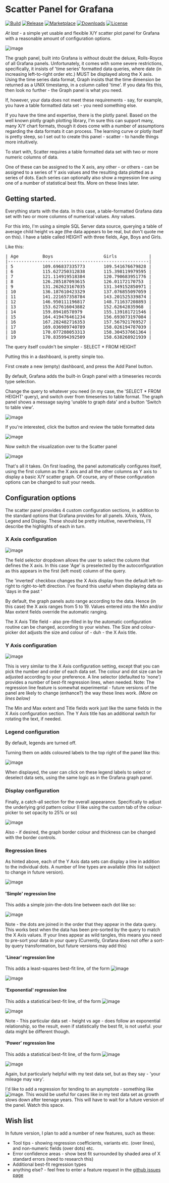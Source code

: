 # Scatter Panel for Grafana

[![Build](https://github.com/michaeldmoore/michaeldmoore-scatter-panel/workflows/CI/badge.svg)](https://github.com/michaeldmoore/michaeldmoore-scatter-panel/actions?query=workflow%3A%22CI%22)
[![Release](https://github.com/michaeldmoore/michaeldmoore-scatter-panel/workflows/Release/badge.svg)](https://github.com/michaeldmoore/michaeldmoore-scatter-panel/actions?query=workflow%3ARelease)
[![Marketplace](https://img.shields.io/badge/dynamic/json?color=orange&label=marketplace&prefix=v&query=%24.items%5B%3F%28%40.slug%20%3D%3D%20%22michaeldmoore-scatter-panel%22%29%5D.version&url=https%3A%2F%2Fgrafana.com%2Fapi%2Fplugins)](https://grafana.com/grafana/plugins/michaeldmoore-scatter-panel)
[![Downloads](https://img.shields.io/badge/dynamic/json?color=orange&label=downloads&query=%24.items%5B%3F%28%40.slug%20%3D%3D%20%22michaeldmoore-scatter-panel%22%29%5D.downloads&url=https%3A%2F%2Fgrafana.com%2Fapi%2Fplugins)](https://grafana.com/grafana/plugins/michaeldmoore-scatter-panel)
[![License](https://img.shields.io/github/license/michaeldmoore/michaeldmoore-scatter-panel)](LICENSE)





*At last* - a simple yet usable and flexible X/Y scatter plot panel for Grafana with a reasonable amount of configuration options.

![image](https://user-images.githubusercontent.com/3724718/103408554-4831c980-4b63-11eb-90de-93074fb76a06.png)

The graph panel, built into Grafana is without doubt the deluxe, Rolls-Royce of all Grafana panels.  Unfortunately, it comes with some severe restrictions, specifically, it insists of 'time series' formatted data queries, where date (in increasing left-to-right order etc.) MUST be displayed along the X axis.  Using the time series data format, Graph insists that the time dimension be returned as a UNIX timestamp, in a column called 'time'.  If you data fits this, then look no further - the Graph panel is what you need.

If, however, your data does not meet these requirements - say, for example, you have a table formatted data set - you need something else.

If you have the time and expertise, there is the plotly panel. Based on the well known plotly graph plotting library, I'm sure this can support many, many X/Y chart formats, though it does come with a number of assumptions regarding the data formats it can process.  The learning curve or plotly itself is pretty steep, so I set out to create this panel - scatter - to handle things more intuitively.

To start with, Scatter requires a table formatted data set with two or more numeric columns of data.

One of these can be assigned to the X axis, any other - or others - can be assigned to a series of Y axis values and the resulting data plotted as a series of dots.  Each series can optionally also show a regression line using one of a number of statistical best fits. More on these lines later.



## Getting started.

Everything starts with the data.  In this case, a table-formatted Grafana data set with two or more columns of numerical values.  Any values.

For this into, I'm using a simple SQL Server data source, querying a table of average child height vs age (the data appears to be real, but don't quote me on this).  I have a table called HEIGHT with three fields, Age, Boys and Girls.  

Like this:
<pre>
| Age         Boys                   Girls            |
|-----------------------------------------------------|
| 5           109.696837335773       109.541676679828 |
| 6           115.627250312838       115.398119979595 |
| 7           121.114919518384       120.790683951776 |
| 8           126.285187093615       126.01172170753  |
| 9           131.262623167035       131.349152850971 |
| 10          136.187610423329       137.076855097059 |
| 11          141.221657358784       143.201525339874 |
| 12          146.950111196817       148.711637208893 |
| 13          153.627616043882       152.62642835968  |
| 14          159.89410578979        155.139181721546 |
| 15          164.419476461234       156.693073197084 |
| 16          167.282482716353       157.567921769527 |
| 17          169.036989740789       158.026194787039 |
| 18          170.077288053313       158.304537661364 |
| 19          170.835994392509       158.638268921939 |
</pre>
The query itself couldn't be simpler - SELECT * FROM HEIGHT



Putting this in a dashboard, is pretty simple too.  

First create a new (empty) dashboard, and press the Add Panel button.

By default, Grafana adds the built-in Graph panel with a timeseries records type selection.

Change the query to whatever you need (in my case, the 'SELECT * FROM HEIGHT' query), and switch over from timeseries to table format.  The graph panel shows a message saying 'unable to graph data' and a button 'Switch to table view'.  

![image](https://user-images.githubusercontent.com/3724718/103420624-8bf2f600-4b98-11eb-9dab-056368c1559a.png)



If you're interested, click the button and review the table formatted data

![image](https://user-images.githubusercontent.com/3724718/103420676-c0ff4880-4b98-11eb-97d5-8bb29c970382.png)





Now switch the visualization over to the Scatter panel

![image](https://user-images.githubusercontent.com/3724718/103424825-dc754e00-4bae-11eb-9444-5361c09265c9.png)

That's all it takes.  On first loading, the panel automatically configures itself, using the first column as the X axis and all the other columns as Y axis to display a basic X/Y scatter graph.  Of course, any of these configuration options can be changed to suit your needs.



## Configuration options

The scatter panel provides 4 custom configuration sections, in addition to the standard options that Grafana provides for all panels.  XAxis, YAxis, Legend and Display.  These should be pretty intuitive, nevertheless, I'll describe the highlights of each in turn.

### X Axis configuration

![image](https://user-images.githubusercontent.com/3724718/103421035-91e9d680-4b9a-11eb-910a-a8de3efc7ce0.png)

The field selector dropdown allows the user to select the column that defines the X axis.  In this case 'Age' is preselected by the autoconfiguration as this appears in the first (left most) column of the query.

The 'inverted' checkbox changes the X Axis display from the default left-to-right to right-to-left direction.  I've found this useful when displaying data as 'days in the past '

By default, the graph panels auto range according to the data.  Hence (in this case) the X axis ranges from 5 to 19.  Values entered into the Min and/or Max extent fields override the automatic ranging. 

The X Axis Title field - also pre-filled in by the automatic configuration routine can be changed, according to your wishes.  The Size and colour-picker dot adjusts the size and colour of - duh - the X Axis title.



### Y Axis configuration

![image](https://user-images.githubusercontent.com/3724718/103421347-2bfe4e80-4b9c-11eb-964d-5664bf0cf5e2.png)

This is very similar to the X Axis configuration setting, except that you can pick the number and order of each data set.  The colour and dot size can be adjusted according to your preference.  A line selector (defaulted to 'none') provides a number of best-fit regression lines, when needed.  Note:  The regression line feature is somewhat experimental - future versions of the panel are likely to change (enhance?) the way these lines work.  *(More on lines below)*

The Min and Max extent and Title fields work just like the same fields in the X Axis configuration section.  The Y Axis title has an additional switch for rotating the text,  if needed.



### Legend configuration

By default, legends are turned off.

Turning them on adds coloured labels to the top right of the panel like this:

![image](https://user-images.githubusercontent.com/3724718/103421666-d75bd300-4b9d-11eb-9d1b-d83c6db33e5b.png)

When displayed, the user can click on these legend labels to select or deselect data sets, using the same logic as in the Grafana graph panel.



### Display configuration

Finally, a catch-all section for the overall appearance.  Specifically to adjust the underlying grid pattern colour (I like using the custom tab of the colour-picker to set opacity to 25% or so) 

![image](https://user-images.githubusercontent.com/3724718/103421813-9b753d80-4b9e-11eb-832e-f66a5e7bef36.png)

Also - if desired, the graph border colour and thickness can be changed with the border controls.





### Regression lines

As hinted above, each of the Y Axis data sets can display a line in addition to the individual dots.  A number of line types are available (this list subject to change in future version).

![image](https://user-images.githubusercontent.com/3724718/103422029-bc8a5e00-4b9f-11eb-93a1-52073552f062.png)





#### 'Simple' regression line

This adds a simple join-the-dots line between each dot like so:

![image](https://user-images.githubusercontent.com/3724718/103424706-2c9fe080-4bae-11eb-9aed-8203432b890f.png)



Note - the dots are joined in the order that they appear in the data query.  This works best when the data has been pre-sorted by the query to match the X Axis values.  If  your lines appear as wild tangles, this means you need to pre-sort your data in your query (Currently, Grafana does not offer a sort-by query transformation, but future versions may add this)





#### 'Linear' regression line

This adds a least-squares best-fit line, of the form ![image](https://user-images.githubusercontent.com/3724718/103424356-f3ff0780-4bab-11eb-81fc-c7d542db5b20.png)

![image](https://user-images.githubusercontent.com/3724718/103422356-51da2200-4ba1-11eb-9ccf-da6b56670796.png)



#### 'Exponential' regression line

This adds a statistical best-fit line, of the form ![image](https://user-images.githubusercontent.com/3724718/103424379-2446a600-4bac-11eb-94f5-b5f9491747ab.png)

![image](https://user-images.githubusercontent.com/3724718/103424745-7dafd480-4bae-11eb-8a70-b120919949b8.png)

Note - This particular data set - height vs age - does follow an exponential relationship, so the result, even if statistically the best fit, is not useful.  your data might be different though.



#### 'Power' regression line

This adds a statistical best-fit line, of the form ![image](https://user-images.githubusercontent.com/3724718/103424428-84d5e300-4bac-11eb-9aa6-759c2d58d025.png)

![image](https://user-images.githubusercontent.com/3724718/103424763-8e604a80-4bae-11eb-9eaa-29cd0782cbd7.png)

Again, but particularly helpful with my test data set, but as they say - 'your mileage may vary'.



I'd like to add a regression for tending to an asymptote - something like ![image](https://user-images.githubusercontent.com/3724718/103424319-bef2b500-4bab-11eb-9071-d3cfb7fc9580.png).  This would be useful for cases like in my test data set as growth slows down after teenage years.  This will have to wait for a future version of the panel.  Watch this space.





## Wish list

In future version, I plan to add a number of new features, such as these:

- Tool tips - showing regression coefficients, variants etc. (over lines), and non-numeric fields (over dots) etc.
- Error confidence areas - show best fit surrounded by shaded area of X standard errors (need to research this)
- Additional best-fit regression types
- anything else? - feel free to enter a feature request in the [github issues page](https://github.com/michaeldmoore/michaeldmoore-scatter-panel/issues) 